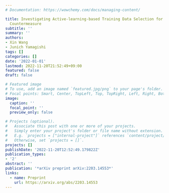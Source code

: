 ```yaml
---
# Documentation: https://wowchemy.com/docs/managing-content/

title: Investigating Active-learning-based Training Data Selection for Speech Spoofing
  Countermeasure
subtitle: ''
summary: ''
authors:
- Xin Wang
- Junich Yamagishi
tags: []
categories: []
date: '2022-01-01'
lastmod: 2022-11-20T21:52:49+09:00
featured: false
draft: false

# Featured image
# To use, add an image named `featured.jpg/png` to your page's folder.
# Focal points: Smart, Center, TopLeft, Top, TopRight, Left, Right, BottomLeft, Bottom, BottomRight.
image:
  caption: ''
  focal_point: ''
  preview_only: false

# Projects (optional).
#   Associate this post with one or more of your projects.
#   Simply enter your project's folder or file name without extension.
#   E.g. `projects = ["internal-project"]` references `content/project/deep-learning/index.md`.
#   Otherwise, set `projects = []`.
projects: []
publishDate: '2022-11-20T12:52:49.179822Z'
publication_types:
- '2'
abstract: ''
publication: '*arXiv preprint arXiv:2203.14553*'
links:
  - name: Preprint
    url: https://arxiv.org/abs/2203.14553
---
```

